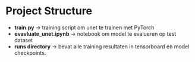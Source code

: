 # Project Structure

- **train.py** -> training script om unet te trainen met PyTorch
- **evavluate_unet.ipynb** -> notebook om model te evalueren op test dataset
- **runs directory** -> bevat alle training resultaten in tensorboard en model checkpoints.